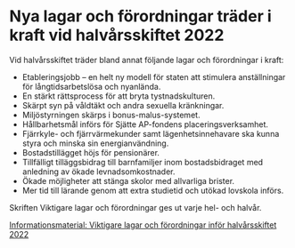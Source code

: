 # Nya lagar och förordningar träder i kraft vid halvårsskiftet 2022

Vid halvårsskiftet träder bland annat följande lagar och förordningar i kraft:

* Etableringsjobb – en helt ny modell för staten att stimulera anställningar för långtidsarbetslösa och nyanlända.
* En stärkt rättsprocess för att bryta tystnadskulturen.
* Skärpt syn på våldtäkt och andra sexuella kränkningar.
* Miljöstyrningen skärps i bonus-malus-systemet.
* Hållbarhetsmål införs för Sjätte AP-fondens placeringsverksamhet.
* Fjärrkyle- och fjärrvärmekunder samt lägenhetsinnehavare ska kunna styra och minska sin energianvändning.
* Bostadstillägget höjs för pensionärer.
* Tillfälligt tilläggsbidrag till barnfamiljer inom bostadsbidraget med anledning av ökade levnadsomkostnader.
* Ökade möjligheter att stänga skolor med allvarliga brister.
* Mer tid till lärande genom att extra studietid och utökad lovskola införs.

Skriften Viktigare lagar och förordningar ges ut varje hel- och halvår.

[Informationsmaterial: Viktigare lagar och förordningar inför halvårsskiftet 2022](~/link/089c2d7dec03486480ac91d03ea67c80.aspx "Viktigare lagar och förordningar inför halvårsskiftet 2022")
